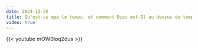 ```yaml
---
date: 2024-12-20
title: Qu'est-ce que le temps, et comment Dieu est-Il au dessus du temps ?
video: true
---
```



{{< youtube mOW0Ioq2dus >}}

